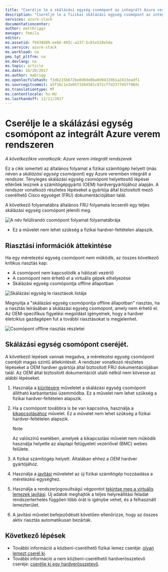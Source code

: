 ```yaml
---
title: "Cserélje le a skálázási egység csomópont az integrált Azure verem rendszeren |} Microsoft Docs"
description: "Cserélje le a fizikai skálázási egység csomópont az integrált Azure verem rendszeren itt olvashat."
services: azure-stack
documentationcenter: 
author: mattbriggs
manager: femila
editor: 
ms.assetid: f9434689-ee66-493c-a237-5c81e528e5de
ms.service: azure-stack
ms.workload: na
pms.tgt_pltfrm: na
ms.devlang: na
ms.topic: article
ms.date: 10/20/2017
ms.author: mabrigg
ms.openlocfilehash: f3d6215b672be0d8de8ba0d94320b1a2413eadf1
ms.sourcegitcommit: a5f16c1e2e0573204581c072cf7d237745ff98dc
ms.translationtype: MT
ms.contentlocale: hu-HU
ms.lasthandoff: 12/11/2017
---
```

# <a name="replace-a-scale-unit-node-on-an-azure-stack-integrated-system"></a>Cserélje le a skálázási egység csomópont az integrált Azure verem rendszeren

*A következőkre vonatkozik: Azure verem integrált rendszerek*

Ez a cikk ismerteti az általános folyamat a fizikai számítógép helyett (más néven a *skálázási egység csomópont*) egy Azure veremben integrált a rendszer. Tényleges skálázási egység csomópont helyettesítő lépései eltérőek lesznek a számítógépgyártó (OEM) hardvergyártójához alapján. A rendszer vonatkozó részletes lépéseket a gyártója által biztosított mező cserélhető Cisco egységet (FRU) dokumentációjában talál.

A következő folyamatábra általános FRU folyamata lecseréli egy teljes skálázási egység csomópont jeleníti meg.

![A név felülírandó csomópont folyamat folyamatábrája](media/azure-stack-replace-node/ReplaceNodeFlow.PNG)

* Ez a művelet nem lehet szükség a fizikai hardver-feltételen alapszik.

## <a name="review-alert-information"></a>Riasztási információk áttekintése

Ha egy méretezési egység csomópont nem működik, az összes következő kritikus riasztás kap:

- A csomópont nem kapcsolódik a hálózati vezérlő
- A csomópont nem érhető el a virtuális gépek elhelyezése
- Skálázási egység csomópontja offline állapotban

![Skálázási egység le riasztások listája](media/azure-stack-replace-node/NodeDownAlerts.PNG)

Megnyitja a "skálázási egység csomópontja offline állapotban" riasztás, ha a riasztás leírásában a skálázási egység csomópont, amely nem érhető el. Az OEM-specifikus figyelési megoldást igényelnek, hogy a hardver életciklus gazdagépen fut a további riasztásokat is megjelenhet.

![Csomópont offline riasztás részletei](media/azure-stack-replace-node/NodeOffline.PNG)

## <a name="scale-unit-node-replacement-process"></a>Skálázási egység csomópont cseréjét.

A következő lépések vannak megadva, a méretezési egység csomópont cseréjét magas szintű áttekintését. A rendszer vonatkozó részletes lépéseket a OEM hardver gyártója által biztosított FRU dokumentációjában talál. Az OEM által biztosított dokumentációt utaló nélkül nem kövesse az alábbi lépéseket.

1. Használja a [kiürítésére](azure-stack-node-actions.md#scale-unit-node-actions) műveletet a skálázási egység csomópont állítható karbantartási üzemmódba. Ez a művelet nem lehet szükség a fizikai hardver-feltételen alapszik.
2. Ha a csomópont továbbra is be van kapcsolva, használja a [kikapcsolásához](azure-stack-node-actions.md#scale-unit-node-actions) művelet. Ez a művelet nem lehet szükség a fizikai hardver-feltételen alapszik.
 
   > [!NOTE]
   > Az valószínű esetében, amelyek a kikapcsolási művelet nem működik használja helyette az alaplapi felügyeleti vezérlővel (BMC) webes felülete.

1. A fizikai számítógép helyett. Általában ehhez a OEM hardver gyártójához.
2. Használja a [javítási](azure-stack-node-actions.md#scale-unit-node-actions) műveletet az új fizikai számítógép hozzáadása a méretezési egységhez.
3. Használja a rendszerjogosultságú végpontot [tekintse meg a virtuális lemezek javítási](azure-stack-replace-disk.md#check-the-status-of-virtual-disk-repair). Új adatok meghajtók a teljes helyreállítási feladat rendszerterhelés függően több órát is igénybe vehet, és a felhasznált lemezterület.
4. A javítási művelet befejeződését követően ellenőrizze, hogy az összes aktív riasztás automatikusan bezárták.

## <a name="next-steps"></a>Következő lépések

- További információ a közbeni-cserélhető fizikai lemez cseréje: [olyan lemezt cserél ki](azure-stack-replace-disk.md). 
- További információ a nem közbeni-cserélhető hardverösszetevő cseréje: [cserélje ki egy hardverösszetevő](azure-stack-replace-component.md). 